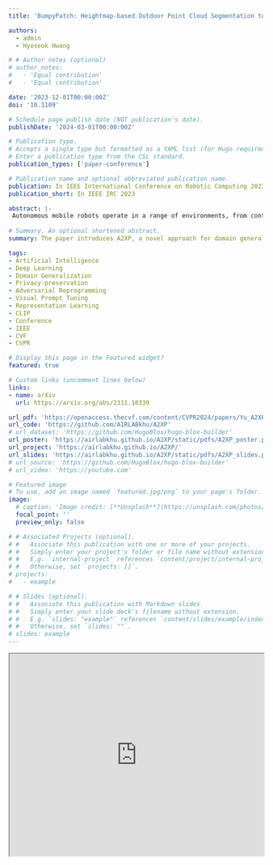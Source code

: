 ```yaml
---
title: 'BumpyPatch: Heightmap-based Outdoor Point Cloud Segmentation to Find Less Bumpy Road'

authors:
  - admin
  - Hyoseok Hwang

# # Author notes (optional)
# author_notes:
#   - 'Equal contribution'
#   - 'Equal contribution'

date: '2023-12-01T00:00:00Z'
doi: '10.1109'

# Schedule page publish date (NOT publication's date).
publishDate: '2024-03-01T00:00:00Z'

# Publication type.
# Accepts a single type but formatted as a YAML list (for Hugo requirements).
# Enter a publication type from the CSL standard.
publication_types: ['paper-conference']

# Publication name and optional abbreviated publication name.
publication: In IEEE International Conference on Robotic Computing 2023
publication_short: In IEEE IRC 2023

abstract: |-
 Autonomous mobile robots operate in a range of environments, from controlled indoor settings to unpredictable outdoor terrains. These varied conditions present challenges that require advanced navigation systems for their safe and efficient operation. A key component of this navigation is accurately assessing the ground texture. Any misjudgments can jeopardize both the robot's sensitive equipment and its carried cargo. In this research, we propose a novel method that uses heightmaps created by mapping the z -coordinates of 3D LiDAR-derived point cloud data to grayscale pixel values for evaluating outdoor ground textures. This approach effectively converts point cloud data, providing information to assist mobile robots in navigating less bumpy roads in outdoor settings. We present classification techniques for terrains based on the environment's nature: static, which pertains to individual point cloud files representing completed scenes, and dynamic, related to the real-time point cloud data captured by moving robots. For both static and dynamic environments, we introduce tailored heightmap classifiers, incorporating Inertial Measurement Unit (IMU) insights to consider the robot motion influenced by terrain texture. Our proposed method demonstrates superior performance compared to existing methods that analyze the point cloud directly and perform texture analysis with high accuracy in both static and dynamic environments. The code can be downloaded from https://github.com/zzziito/BumpyPatch.
 
# Summary. An optional shortened abstract.
summary: The paper introduces A2XP, a novel approach for domain generalization, which optimizes prompts for each source domain and combines them for robust performance across domains, while also preserving privacy and integrity of the network architecture. Experimental results demonstrate its state-of-the-art performance in computer vision tasks and its potential for broader applications.

tags: 
- Artificial Intelligence
- Deep Learning
- Domain Generalization
- Privacy-preservation
- Adversarial Reprogramming
- Visual Prompt Tuning
- Representation Learning
- CLIP
- Conference
- IEEE
- CVF
- CVPR

# Display this page in the Featured widget?
featured: true

# Custom links (uncomment lines below)
links:
- name: arXiv
  url: https://arxiv.org/abs/2311.10339

url_pdf: 'https://openaccess.thecvf.com/content/CVPR2024/papers/Yu_A2XP_Towards_Private_Domain_Generalization_CVPR_2024_paper.pdf'
url_code: 'https://github.com/AIRLABkhu/A2XP'
# url_dataset: 'https://github.com/HugoBlox/hugo-blox-builder'
url_poster: 'https://airlabkhu.github.io/A2XP/static/pdfs/A2XP_poster.pdf#view=fit'
url_project: 'https://airlabkhu.github.io/A2XP/'
url_slides: 'https://airlabkhu.github.io/A2XP/static/pdfs/A2XP_slides.pdf#view=fit'
# url_source: 'https://github.com/HugoBlox/hugo-blox-builder'
# url_video: 'https://youtube.com'

# Featured image
# To use, add an image named `featured.jpg/png` to your page's folder.
image:
  # caption: 'Image credit: [**Unsplash**](https://unsplash.com/photos/pLCdAaMFLTE)' 
  focal_point: ''
  preview_only: false

# # Associated Projects (optional).
# #   Associate this publication with one or more of your projects.
# #   Simply enter your project's folder or file name without extension.
# #   E.g. `internal-project` references `content/project/internal-project/index.md`.
# #   Otherwise, set `projects: []`.
# projects:
#   - example

# # Slides (optional).
# #   Associate this publication with Markdown slides.
# #   Simply enter your slide deck's filename without extension.
# #   E.g. `slides: "example"` references `content/slides/example/index.md`.
# #   Otherwise, set `slides: ""`.
# slides: example
---
```


<iframe src="https://airlabkhu.github.io/A2XP/static/pdfs/A2XP_poster.pdf#view=fit" width="100%" height="400">
</iframe>

<!-- {{% callout note %}}
Click the _Cite_ button above to demo the feature to enable visitors to import publication metadata into their reference management software.
{{% /callout %}}

{{% callout note %}}
Create your slides in Markdown - click the _Slides_ button to check out the example.
{{% /callout %}}

Add the publication's **full text** or **supplementary notes** here. You can use rich formatting such as including [code, math, and images](https://docs.hugoblox.com/content/writing-markdown-latex/). -->

